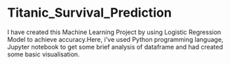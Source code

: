 # Titanic_Survival_Prediction
I have created this Machine Learning Project by using Logistic Regression Model to achieve accuracy.Here, i've used Python programming language, Jupyter notebook  to get some brief analysis of dataframe and had created some basic visualisation.
